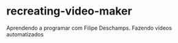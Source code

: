 # recreating-video-maker
Aprendendo a programar com Filipe Deschamps. Fazendo vídeos automatizados 
